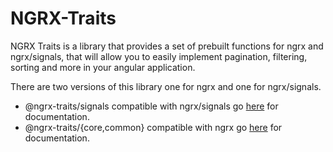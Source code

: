 # NGRX-Traits

NGRX Traits is a library that provides a set of prebuilt functions for ngrx and ngrx/signals, that will allow you to easily
implement pagination, filtering, sorting and more in your angular application.

There are two versions of this library one for ngrx and one for ngrx/signals. 

- @ngrx-traits/signals compatible with ngrx/signals go [here](docs/signals.md) for documentation. 
- @ngrx-traits/{core,common} compatible with ngrx  go [here](docs/ngrx.md) for documentation.



